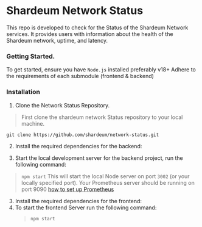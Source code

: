 # Shardeum Network Status

This repo is developed to check for the Status of the Shardeum Network services. 
It provides users with information about the health of the Shardeum network, uptime, and latency.

### Getting Started.
To get started, ensure you have `Node.js` installed preferably v18+
Adhere to the requirements of each submodule (frontend & backend)

### Installation
1. Clone the Network Status Repository.
> First clone the shardeum network Status repository to your local machine.
```
git clone https://github.com/shardeum/network-status.git

```
2. Install the required dependencies for the backend:

3. Start the local development server for the backend project, run the following command:
  > `npm start`
This will start the local Node server on port `3002` (or your locally specified port). 
> Your Prometheus server should be running on port 9090
>  [how to set up Prometheus](https://github.com/shardeum/network-status/tree/main/backend#run-prometheus)

3. Install the required dependencies for the frontend:
4. To start the frontend Server run the following command:
   > `npm start`
